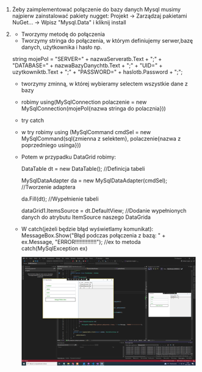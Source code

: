 1. Żeby zaimplementować połączenie do bazy danych Mysql musimy najpierw zainstalować pakiety nugget:
    Projekt -> Zarządzaj pakietami NuGet... -> Wpisz "Mysql.Data" i kliknij install
2. 
    - Tworzymy metodę do połączenia
    - Tworzymy stringa do połączenia, w którym definiujemy serwer,bazę danych, użytkownika i hasło np. 

    string mojePol =
        "SERVER=" + nazwaServeratb.Text + ";" +
        "DATABASE=" + nazwaBazyDanychtb.Text + ";" +
        "UID=" + uzytkowniktb.Text + ";" +
        "PASSWORD=" + haslotb.Password + ";"; 

    - tworzymy zminną, w której wybieramy selectem wszystkie dane z bazy
    - robimy using(MySqlConnection polaczenie = new MySqlConnection(mojePol{nazwa stringa do polacznia}))
    - try catch
    - w try robimy using (MySqlCommand  cmdSel = new MySqlCommand(sql{zmienna z selektem}, polaczenie{nazwa z poprzedniego usinga}))
    - Potem w przypadku DataGrid robimy:
      
        DataTable dt = new DataTable(); //Definicja tabeli
      
        MySqlDataAdapter da = new MySqlDataAdapter(cmdSel); //Tworzenie adaptera
        
        da.Fill(dt); //Wypełnienie tabeli
      
        dataGrid1.ItemsSource = dt.DefaultView; //Dodanie wypełnionych danych do atrybutu ItemSource naszego DataGrida
      
    - W catch(jeżeli będzie błąd wyświetlamy komunikat): 
        MessageBox.Show("Błąd podczas połączenia z bazą: " + ex.Message, "ERROR!!!!!!!!!!!!!!"); //ex to metoda catch(MySqlException ex)

        
        ![alt text](Bruno.Buczkowski.database_connection.PNG)
